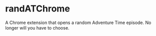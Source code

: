 # randATChrome
A Chrome extension that opens a random Adventure Time episode. No longer will you have to choose.
